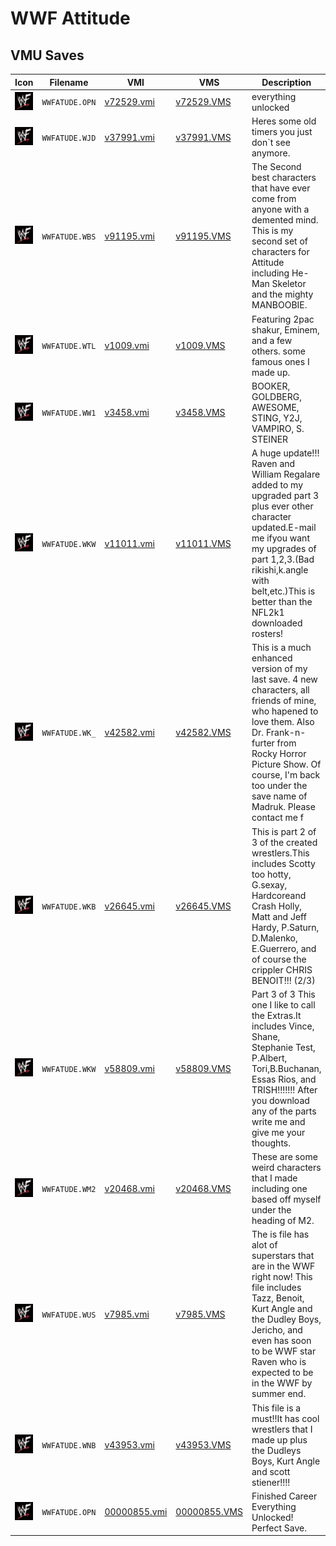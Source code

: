 # WWF Attitude

## VMU Saves

| Icon | Filename | VMI | VMS | Description |
|------|----------|-----|-----|-------------|
| ![WWF Attitude](../icons/WWFATUDE.OPN.GIF) | `WWFATUDE.OPN` | [v72529.vmi](v72529.vmi) | [v72529.VMS](v72529.VMS) | everything unlocked  |
| ![WWF Attitude](../icons/WWFATUDE.WJD.GIF) | `WWFATUDE.WJD` | [v37991.vmi](v37991.vmi) | [v37991.VMS](v37991.VMS) | Heres some old timers you just don`t see anymore.   |
| ![WWF Attitude](../icons/WWFATUDE.WBS.GIF) | `WWFATUDE.WBS` | [v91195.vmi](v91195.vmi) | [v91195.VMS](v91195.VMS) | The Second best characters that have ever come from anyone with a demented mind. This is my second set of characters for Attitude including He-Man Skeletor and the mighty MANBOOBIE.   |
| ![WWF Attitude](../icons/WWFATUDE.WTL.GIF) | `WWFATUDE.WTL` | [v1009.vmi](v1009.vmi) | [v1009.VMS](v1009.VMS) | Featuring 2pac shakur, Eminem, and a few others. some famous ones I made up.  |
| ![WWF Attitude](../icons/WWFATUDE.WW1.GIF) | `WWFATUDE.WW1` | [v3458.vmi](v3458.vmi) | [v3458.VMS](v3458.VMS) | BOOKER, GOLDBERG, AWESOME, STING, Y2J, VAMPIRO, S. STEINER  |
| ![WWF Attitude](../icons/WWFATUDE.WKW.GIF) | `WWFATUDE.WKW` | [v11011.vmi](v11011.vmi) | [v11011.VMS](v11011.VMS) | A huge update!!! Raven and William Regalare added to my upgraded part 3 plus ever other character updated.E-mail me ifyou want my upgrades of part 1,2,3.(Bad rikishi,k.angle with belt,etc.)This is better than the NFL2k1 downloaded rosters!  |
| ![WWF Attitude](../icons/WWFATUDE.WK_.GIF) | `WWFATUDE.WK_` | [v42582.vmi](v42582.vmi) | [v42582.VMS](v42582.VMS) | This is a much enhanced version of my last save. 4 new characters, all friends of mine, who hapened to love them. Also Dr. Frank-n-furter from Rocky Horror Picture Show. Of course, I'm back too under the save name of Madruk. Please contact me f |
| ![WWF Attitude](../icons/WWFATUDE.WKB.GIF) | `WWFATUDE.WKB` | [v26645.vmi](v26645.vmi) | [v26645.VMS](v26645.VMS) | This is part 2 of 3 of the created wrestlers.This includes Scotty too hotty, G.sexay, Hardcoreand Crash Holly, Matt and Jeff Hardy, P.Saturn, D.Malenko, E.Guerrero, and of course the crippler CHRIS BENOIT!!! (2/3)  |
| ![WWF Attitude](../icons/WWFATUDE.WKW.GIF) | `WWFATUDE.WKW` | [v58809.vmi](v58809.vmi) | [v58809.VMS](v58809.VMS) | Part 3 of 3 This one I like to call the Extras.It includes Vince, Shane, Stephanie Test, P.Albert, Tori,B.Buchanan, Essas Rios, and TRISH!!!!!!!  After you download any of the parts write me and give me your thoughts.  |
| ![WWF Attitude](../icons/WWFATUDE.WM2.GIF) | `WWFATUDE.WM2` | [v20468.vmi](v20468.vmi) | [v20468.VMS](v20468.VMS) | These are some weird characters that I made including one based off myself under the heading of M2.  |
| ![WWF Attitude](../icons/WWFATUDE.WUS.GIF) | `WWFATUDE.WUS` | [v7985.vmi](v7985.vmi) | [v7985.VMS](v7985.VMS) | The is file has alot of superstars that are in the WWF right now! This file includes Tazz, Benoit, Kurt Angle and the Dudley Boys, Jericho, and even has soon to be WWF star Raven who is expected to be in the WWF by summer end.  |
| ![WWF Attitude](../icons/WWFATUDE.WNB.GIF) | `WWFATUDE.WNB` | [v43953.vmi](v43953.vmi) | [v43953.VMS](v43953.VMS) | This file is a must!!It has cool wrestlers that I made up plus the Dudleys Boys, Kurt Angle and scott stiener!!!!  |
| ![WWF Attitude](../icons/WWFATUDE.OPN.GIF) | `WWFATUDE.OPN` | [00000855.vmi](00000855.vmi) | [00000855.VMS](00000855.VMS) | Finished Career Everything Unlocked! Perfect Save.  |
